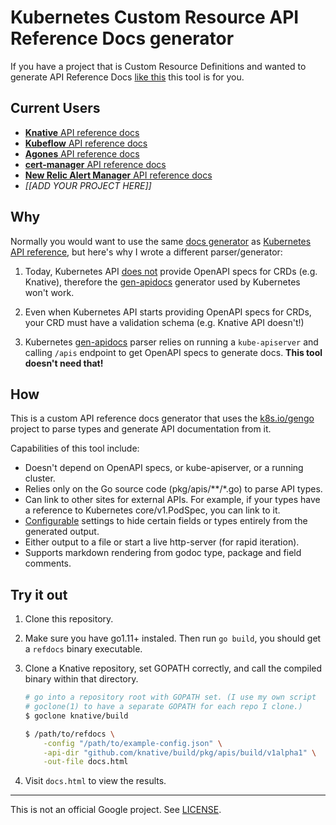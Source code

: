 # Kubernetes Custom Resource API Reference Docs generator

If you have a project that is Custom Resource Definitions and wanted to generate
API Reference Docs [like this][ar] this tool is for you.

[ar]: https://kubernetes.io/docs/reference/generated/kubernetes-api/v1.13/

## Current Users

- [**Knative** API reference docs](https://www.knative.dev/docs/reference/)
- [**Kubeflow** API reference docs](https://www.kubeflow.org/docs/reference/overview/)
- [**Agones** API reference docs](https://agones.dev/site/docs/reference/agones_crd_api_reference/)
- [**cert-manager** API reference docs](https://cert-manager.io/docs/reference/api-docs/)
- [**New Relic Alert Manager** API reference docs](https://github.com/fpetkovski/newrelic-alert-manager/tree/master/docs)
- _[[ADD YOUR PROJECT HERE]]_

## Why

Normally you would want to use the same [docs generator][dg] as [Kubernetes API
reference][ar], but here's why I wrote a different parser/generator:

1. Today, Kubernetes API [does not][pr] provide OpenAPI specs for CRDs (e.g.
   Knative), therefore the [gen-apidocs][ga]
   generator used by Kubernetes won't work.

2. Even when Kubernetes API starts providing OpenAPI specs for CRDs, your CRD
   must have a validation schema (e.g. Knative API doesn't!)

3. Kubernetes [gen-apidocs][ga] parser relies on running a `kube-apiserver` and
   calling `/apis` endpoint to get OpenAPI specs to generate docs. **This tool
   doesn't need that!**

[dg]: https://github.com/kubernetes-incubator/reference-docs/
[ga]: https://github.com/kubernetes-incubator/reference-docs/tree/master/gen-apidocs/generators
[pr]: https://github.com/kubernetes/kubernetes/pull/71192

## How

This is a custom API reference docs generator that uses the
[k8s.io/gengo](https://godoc.org/k8s.io/gengo) project to parse types and
generate API documentation from it.

Capabilities of this tool include:

- Doesn't depend on OpenAPI specs, or kube-apiserver, or a running cluster.
- Relies only on the Go source code (pkg/apis/**/*.go) to parse API types.
- Can link to other sites for external APIs. For example, if your types have a
  reference to Kubernetes core/v1.PodSpec, you can link to it.
- [Configurable](./example-config.json) settings to hide certain fields or types
  entirely from the generated output.
- Either output to a file or start a live http-server (for rapid iteration).
- Supports markdown rendering from godoc type, package and field comments.

## Try it out

1. Clone this repository.

2. Make sure you have go1.11+ instaled. Then run `go build`, you should get a
   `refdocs` binary executable.

3. Clone a Knative repository, set GOPATH correctly,
   and call the compiled binary within that directory.

    ```sh
    # go into a repository root with GOPATH set. (I use my own script
    # goclone(1) to have a separate GOPATH for each repo I clone.)
    $ goclone knative/build

    $ /path/to/refdocs \
        -config "/path/to/example-config.json" \
        -api-dir "github.com/knative/build/pkg/apis/build/v1alpha1" \
        -out-file docs.html
    ```

4. Visit `docs.html` to view the results.

-----

This is not an official Google project. See [LICENSE](./LICENSE).
